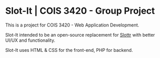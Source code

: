 <h1>Slot-It | COIS 3420 - Group Project </h1>

This is a project for COIS 3420 - Web Application Development.

Slot-It intended to be an open-source replacement for [Slottr](https://www.slottr.com) with better UI/UX and functionality.

Slot-It uses HTML & CSS for the front-end, PHP for backend.

